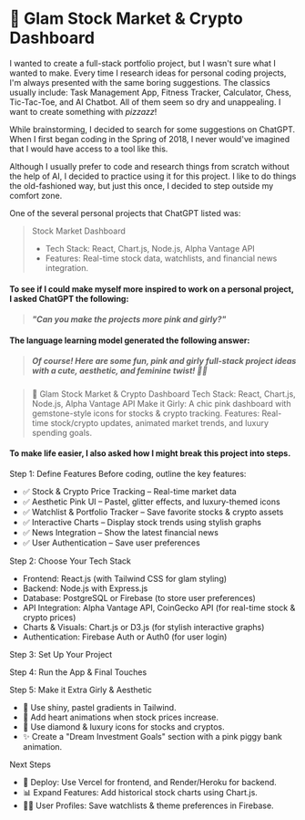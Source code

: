 # 💎 Glam Stock Market & Crypto Dashboard 
I wanted to create a full-stack portfolio project, but I wasn't sure what I wanted to make. Every time I research ideas for personal coding projects, I'm always presented with the same boring suggestions. The classics usually include: Task Management App, Fitness Tracker, Calculator, Chess, Tic-Tac-Toe, and AI Chatbot. All of them seem so dry and unappealing. I want to create something with *pizzazz*!

While brainstorming, I decided to search for some suggestions on ChatGPT. When I first began coding in the Spring of 2018, I never would've imagined that I would have access to a tool like this. 

Although I usually prefer to code and research things from scratch without the help of AI, I decided to practice using it for this project. I like to do things the old-fashioned way, but just this once, I decided to step outside my comfort zone. 

One of the several personal projects that ChatGPT listed was:
> Stock Market Dashboard
> * Tech Stack: React, Chart.js, Node.js, Alpha Vantage API
> * Features: Real-time stock data, watchlists, and financial news integration. 

#### To see if I could make myself more inspired to work on a personal project, I asked ChatGPT the following: 
> #### *"Can you make the projects more pink and girly?"*

#### The language learning model generated the following answer: 
> ##### *Of course! Here are some fun, pink and girly full-stack project ideas with a cute, aesthetic, and feminine twist! 💖✨*

> 💎 Glam Stock Market & Crypto Dashboard
Tech Stack: React, Chart.js, Node.js, Alpha Vantage API
Make it Girly: A chic pink dashboard with gemstone-style icons for stocks & crypto tracking.
Features: Real-time stock/crypto updates, animated market trends, and luxury spending goals.

#### To make life easier, I also asked how I might break this project into steps. 

Step 1: Define Features
Before coding, outline the key features:
* ✅ Stock & Crypto Price Tracking – Real-time market data
* ✅ Aesthetic Pink UI – Pastel, glitter effects, and luxury-themed icons
* ✅ Watchlist & Portfolio Tracker – Save favorite stocks & crypto assets
* ✅ Interactive Charts – Display stock trends using stylish graphs
* ✅ News Integration – Show the latest financial news
* ✅ User Authentication – Save user preferences

Step 2: Choose Your Tech Stack
* Frontend: React.js (with Tailwind CSS for glam styling)
* Backend: Node.js with Express.js
* Database: PostgreSQL or Firebase (to store user preferences)
* API Integration: Alpha Vantage API, CoinGecko API (for real-time stock & crypto prices)
* Charts & Visuals: Chart.js or D3.js (for stylish interactive graphs)
* Authentication: Firebase Auth or Auth0 (for user login)

Step 3: Set Up Your Project

Step 4: Run the App & Final Touches

Step 5: Make it Extra Girly & Aesthetic
* 💖 Use shiny, pastel gradients in Tailwind.
* 🎀 Add heart animations when stock prices increase.
* 💎 Use diamond & luxury icons for stocks and cryptos.
* ✨ Create a "Dream Investment Goals" section with a pink piggy bank animation.

Next Steps
* 🚀 Deploy: Use Vercel for frontend, and Render/Heroku for backend.
* 📊 Expand Features: Add historical stock charts using Chart.js.
* 👩‍💻 User Profiles: Save watchlists & theme preferences in Firebase.
